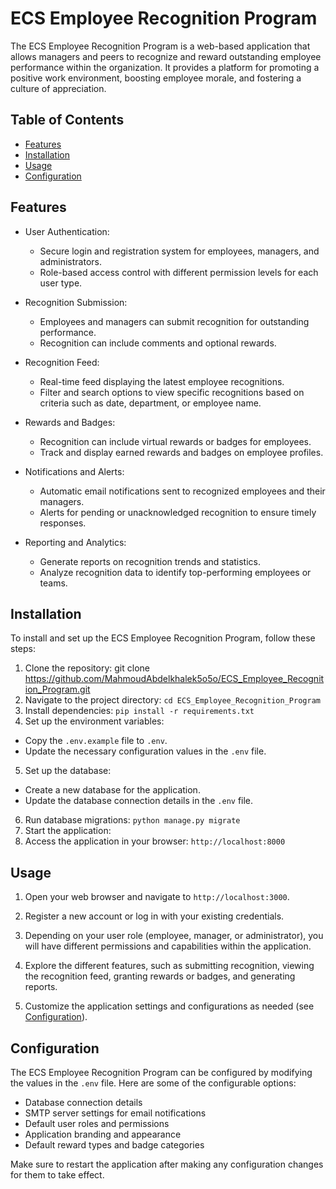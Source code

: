 # ECS Employee Recognition Program

The ECS Employee Recognition Program is a web-based application that allows managers and peers to recognize and reward outstanding employee performance within the organization. It provides a platform for promoting a positive work environment, boosting employee morale, and fostering a culture of appreciation.

## Table of Contents

- [Features](#features)
- [Installation](#installation)
- [Usage](#usage)
- [Configuration](#configuration)

## Features

- User Authentication:
  - Secure login and registration system for employees, managers, and administrators.
  - Role-based access control with different permission levels for each user type.
  
- Recognition Submission:
  - Employees and managers can submit recognition for outstanding performance.
  - Recognition can include comments and optional rewards.
  
- Recognition Feed:
  - Real-time feed displaying the latest employee recognitions.
  - Filter and search options to view specific recognitions based on criteria such as date, department, or employee name.
  
- Rewards and Badges:
  - Recognition can include virtual rewards or badges for employees.
  - Track and display earned rewards and badges on employee profiles.
  
- Notifications and Alerts:
  - Automatic email notifications sent to recognized employees and their managers.
  - Alerts for pending or unacknowledged recognition to ensure timely responses.
  
- Reporting and Analytics:
  - Generate reports on recognition trends and statistics.
  - Analyze recognition data to identify top-performing employees or teams.

## Installation

To install and set up the ECS Employee Recognition Program, follow these steps:

1. Clone the repository:
   git clone https://github.com/MahmoudAbdelkhalek5o5o/ECS_Employee_Recognition_Program.git
2. Navigate to the project directory:
   `cd ECS_Employee_Recognition_Program`
3. Install dependencies:
   `pip install -r requirements.txt`
4. Set up the environment variables:
- Copy the `.env.example` file to `.env`.
- Update the necessary configuration values in the `.env` file.
5. Set up the database:
- Create a new database for the application.
- Update the database connection details in the `.env` file.
6. Run database migrations:
   `python manage.py migrate`
7. Start the application:   
8. Access the application in your browser:
   `http://localhost:8000`

## Usage

1. Open your web browser and navigate to `http://localhost:3000`.

2. Register a new account or log in with your existing credentials.

3. Depending on your user role (employee, manager, or administrator), you will have different permissions and capabilities within the application.

4. Explore the different features, such as submitting recognition, viewing the recognition feed, granting rewards or badges, and generating reports.

5. Customize the application settings and configurations as needed (see [Configuration](#configuration)).

## Configuration

The ECS Employee Recognition Program can be configured by modifying the values in the `.env` file. Here are some of the configurable options:

- Database connection details
- SMTP server settings for email notifications
- Default user roles and permissions
- Application branding and appearance
- Default reward types and badge categories

Make sure to restart the application after making any configuration changes for them to take effect.

